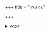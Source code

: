 +++
title = "११उ ०८"

+++

<details><summary>हरदत्तः</summary>

एवम् उपाकृत्यानध्याय-वर्जं वेदं काण्डं वा ऽरण्ये ऽनुवाक्यानि परिहाप्याधीयानस्य  
**रोहिण्याम् उत्सर्गः** कर्तव्यः,  
**पौर्णमास्यां वा** तैषीपक्षस्यैव ।  

तत्रास्मिन् कर्मणि होमोऽपि भवति ।  
कथं भवति ? उपाकरणवत् समान-विधानाद्  
उपाकरणवद् गृहे हुत्वैव  
क्षम्यमाणं कर्म प्रतिपद्यते ।  
हिरण्य-केशिनां तु तर्पणाद् ऊर्ध्वं उदकान्ते होमः ॥८॥
</details>
